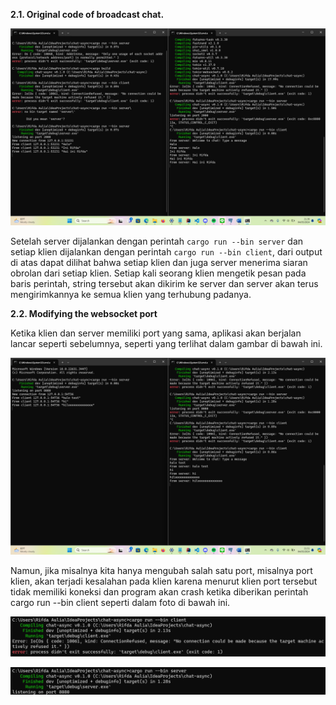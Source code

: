 **2.1. Original code of broadcast chat.**  

![](2.1.png)

Setelah server dijalankan dengan perintah `cargo run --bin server` dan setiap klien dijalankan dengan perintah `cargo run --bin client`, dari output di atas dapat dilihat bahwa setiap klien dan juga server menerima siaran obrolan dari setiap klien. Setiap kali seorang klien mengetik pesan pada baris perintah, string tersebut akan dikirim ke server dan server akan terus mengirimkannya ke semua klien yang terhubung padanya.

**2.2. Modifying the websocket port**  

Ketika klien dan server memiliki port yang sama, aplikasi akan berjalan lancar seperti sebelumnya, seperti yang terlihat dalam gambar di bawah ini.

![](2.4.png)  

Namun, jika misalnya kita hanya mengubah salah satu port, misalnya port klien, akan terjadi kesalahan pada klien karena menurut klien port tersebut tidak memiliki koneksi dan program akan crash ketika diberikan perintah cargo run --bin client seperti dalam foto di bawah ini.

![](2.2.png) 

![](2.3.png) 